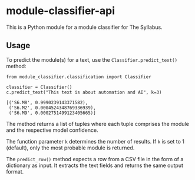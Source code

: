 # module-classifier-api

This is a Python module for a module classifier for The Syllabus.


## Usage

To predict the module(s) for a text, use the `Classifier.predict_text()`
 method:
```
from module_classifier.classification import Classifier

classifier = Classifier()
c.predict_text("This text is about automation and AI", k=3)

[('S6.M8', 0.9990239143371582),
 ('S6.M2', 0.0004524348769336939),
 ('S6.M9', 0.0002751499123405665)]
```

The method returns a list of tuples where each tuple comprises the module and the respective model 
confidence.
 
The function parameter `k` determines the number of results.
If `k` is set to 1 (default), only the most probable module is returned.

The `predict_row()` method expects a row from a CSV file in the form of a 
dictionary as input.
It extracts the text fields and returns the same output format.

